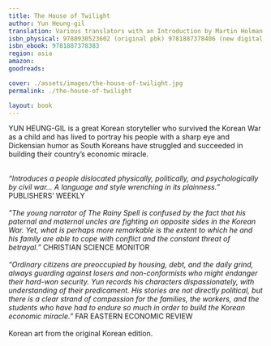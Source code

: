 ```yaml
---
title: The House of Twilight
author: Yun Heung-gil
translation: Various translators with an Introduction by Martin Holman
isbn_physical: 9780930523602 (original pbk) 9781887378406 (new digital edition)
isbn_ebook: 9781887378383
region: asia
amazon: 
goodreads: 

cover: ./assets/images/the-house-of-twilight.jpg
permalink: ./the-house-of-twilight

layout: book
---
```

YUN HEUNG-GIL is a great Korean storyteller who survived the Korean War as a child and has lived to portray his people with a sharp eye and Dickensian humor as South Koreans have struggled and succeeded in building their country’s economic miracle.
<br><br>

*“Introduces a people dislocated physically, politically, and psychologically by civil war… A language and style wrenching in its plainness.”*     
PUBLISHERS’ WEEKLY
<br><br>
*"The young narrator of The Rainy Spell is confused by the fact that his paternal and maternal uncles are fighting on opposite sides in the Korean War. Yet, what is perhaps more remarkable is the extent to which he and his family are able to cope with conflict and the constant threat of betrayal.”*
CHRISTIAN SCIENCE MONITOR
<br><br>
*“Ordinary citizens are preoccupied by housing, debt, and the daily grind, always guarding against losers and non-conformists who might endanger their hard-won security. Yun records his characters dispassionately, with understanding of their predicament. His stories are not directly political, but there is a clear strand of compassion for the families, the workers, and the students who have had to endure so much in order to build the Korean economic miracle.”*
FAR EASTERN ECONOMIC REVIEW
<br><br>
Korean art from the original Korean edition.
